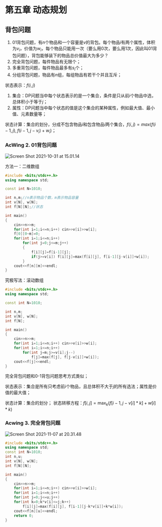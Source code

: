 # 第五章 动态规划

## 背包问题

1. $01$背包问题，有$n$个物品和一个容量是$v$的背包。每个物品$i$有两个属性，体积为$v_i$，价值为$w_i$，每个物品只能用一次（要么用0次，要么用1次，因此叫01背包问题），背包能够装下的物品总价值最大为多少？
2. 完全背包问题，每件物品有无限个；
3. 多重背包问题，每件物品最多有$s_i$个；
4. 分组背包问题，物品有$n$组，每组物品有若干个并且互斥；

状态表示：$f(i,j)$

1. 集合：DP问题当中每个状态表示的是一个集合，条件是只从前$i$个物品中选，总体积小于等于$j$；
2. 属性：DP问题当中每个状态的值是这个集合的某种属性，例如最大值、最小值、元素数量等；

状态计算：集合的划分，分成不包含物品$i$和包含物品$i$两个集合，$f(i,j)=max(f(i-1,j),f(i-1,j-v_i)+w_i)$；

### AcWing 2. 01背包问题

![Screen Shot 2021-10-31 at 15.01.14](https://tva1.sinaimg.cn/large/008i3skNly1gvyi6mgntoj30mu0j3wfh.jpg)

方法一：二维数组

```cpp
#include <bits/stdc++.h>
using namespace std;

const int N=1010;

int n,m;//n表示物品个数，m表示物品容量
int v[N], w[N];
int f[N][N];//状态

int main()
{
    cin>>n>>m;
    for(int i=1;i<=n;i++) cin>>v[i]>>w[i];
    f[0][0~m]=0;
    for(int i=1;i<=n;i++)
        for(int j=0;j<=m;j++)
        {
            f[i][j]=f[i-1][j];
            if(j>=v[i]) f[i][j]=max(f[i][j], f[i-1][j-v[i]]+w[i]);
        }
    cout<<f[n][m]<<endl;
}
```

究极写法：滚动数组

```cpp
#include <bits/stdc++.h>
using namespace std;

const int N=1010;

int n,m;
int v[N], w[N];
int f[N];

int main()
{
    cin>>n>>m;
    for(int i=1;i<=n;i++) cin>>v[i]>>w[i];
    for(int i=1;i<=n;i++)
        for(int j=m;j>=v[i];j--)
            f[j]=max(f[j], f[j-v[i]]+w[i]);
    cout<<f[j]<<endl;
}
```

完全背包问题和0-1背包问题思考方式类似；

状态表示：集合是所有只考虑前$i$个物品，且总体积不大于$j$的所有选法；属性是价值的最大值；

状态计算：集合的划分； 状态转移方程：$f[i,j]=\max_k(f[i-1,j-v[i]*k]+w[i]*k)$

### Acwing 3. 完全背包问题

![Screen Shot 2021-11-07 at 20.31.48](https://tva1.sinaimg.cn/large/008i3skNly1gw6v2tq2h8j30n90iw3zp.jpg)

```cpp
#include <bits/stdc++.h>
using namespace std;
const int N=1010;
int n,u;
int v[N], w[N];
int f[N][N];

int main()
{
    cin>>n>>m;
    for(int i=1;i<=n;i++) cin>>v[i]>>w[i];
    for(int i=1;i<=n;i++)
    for(int j=0;j<=u;j++)
    for(int k=0;k*v[i]<=j;k++)
        f[i][j]=max(f[i][j], f[i-1][j-k*v[i]]+k*w[i]);
    cout<<f[n][u]<<endl;
    return 0;
}
```

